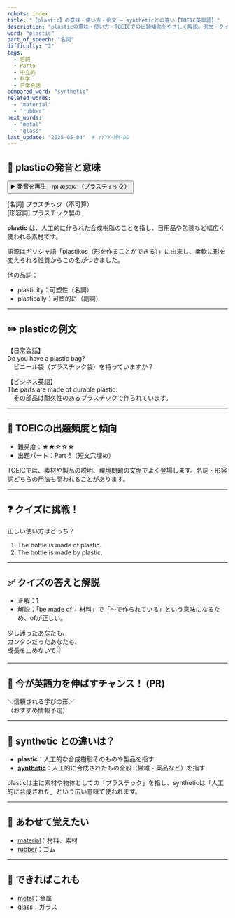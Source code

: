 ```yaml
---
robots: index
title: "【plastic】の意味・使い方・例文 ― syntheticとの違い【TOEIC英単語】"
description: "plasticの意味・使い方・TOEICでの出題傾向をやさしく解説。例文・クイズ付きでsyntheticとの違いもわかりやすく学べます。"
word: "plastic"
part_of_speech: "名詞"
difficulty: "2"
tags:
  - 名詞
  - Part5
  - 中立的
  - 科学
  - 日常会話
compared_word: "synthetic"
related_words:
  - "material"
  - "rubber"
next_words:
  - "metal"
  - "glass"
last_update: "2025-05-04"  # YYYY-MM-DD
---
```


## 🔰 plasticの発音と意味

<button class="play-audio" onclick="playTTS('plastic')">
  <span class="play-audio-main">
    ▶️ 発音を再生　/plˈæstɪk/
  </span>
  <span class="play-audio-sub">
    （プラスティック）
  </span>
</button>

[名詞] プラスチック（不可算）  
[形容詞] プラスチック製の

**plastic** は、人工的に作られた合成樹脂のことを指し、日用品や包装など幅広く使われる素材です。

語源はギリシャ語「plastikos（形を作ることができる）」に由来し、柔軟に形を変えられる性質からこの名がつきました。

他の品詞：  
- plasticity：可塑性（名詞）
- plastically：可塑的に（副詞）

---

## ✏️ plasticの例文

【日常会話】  
Do you have a plastic bag?  
　ビニール袋（プラスチック袋）を持っていますか？

【ビジネス英語】  
The parts are made of durable plastic.  
　その部品は耐久性のあるプラスチックで作られています。

---

## 🎯 TOEICの出題頻度と傾向

- 難易度：★★☆☆☆
- 出題パート：Part 5（短文穴埋め）

TOEICでは、素材や製品の説明、環境問題の文脈でよく登場します。名詞・形容詞どちらの用法も問われることがあります。

---

## ❓ クイズに挑戦！

正しい使い方はどっち？

1. The bottle is made of plastic.  
2. The bottle is made by plastic.

---

## ✅ クイズの答えと解説

- 正解：**1**
- 解説：「be made of + 材料」で「～で作られている」という意味になるため、ofが正しい。

少し迷ったあなたも、  
カンタンだったあなたも、  
成長を止めないで👇️

---

## 🚀 今が英語力を伸ばすチャンス！ (PR)

<div class="info-center">
＼信頼される学びの形／<br>  
（おすすめ情報予定）
</div>

---

## 🤔  synthetic との違いは？

- **plastic**：人工的な合成樹脂そのものや製品を指す
- **[synthetic](/synthetic)**：人工的に合成されたもの全般（繊維・薬品など）を指す

plasticは主に素材や物体としての「プラスチック」を指し、syntheticは「人工的に合成された」という広い意味で使われます。

---

## 🧩 あわせて覚えたい

- [material](/material)：材料、素材
- [rubber](/rubber)：ゴム

---

## 📖 できればこれも

- [metal](/metal)：金属
- [glass](/glass)：ガラス

<!-- cvid: aid22_bid44 -->
